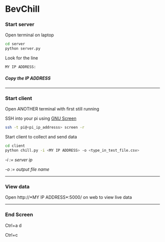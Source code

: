 # BevChill

### Start server

Open terminal on laptop

```bash
cd server
python server.py
```

Look for the line 
```bash
MY IP ADDRESS:
```

##### Copy the IP ADDRESS

- - -


### Start client
Open ANOTHER terminal with first still running

SSH into your pi using [GNU Screen](https://www.linode.com/docs/networking/ssh/using-gnu-screen-to-manage-persistent-terminal-sessions/)
```bash
ssh -t pi@<pi_ip_addresss> screen -r
```

Start client to collect and send data
```bash
cd client
python chill.py -i <MY IP ADDRESS> -o <type_in_test_file.csv>
```
_-i := server ip_

_-o := output file name_

- - -

### View data

Open http://\*MY IP ADDRESS\*:5000/ on web to view live data

- - -

### End Screen 

Ctrl+a d

Ctrl+c
